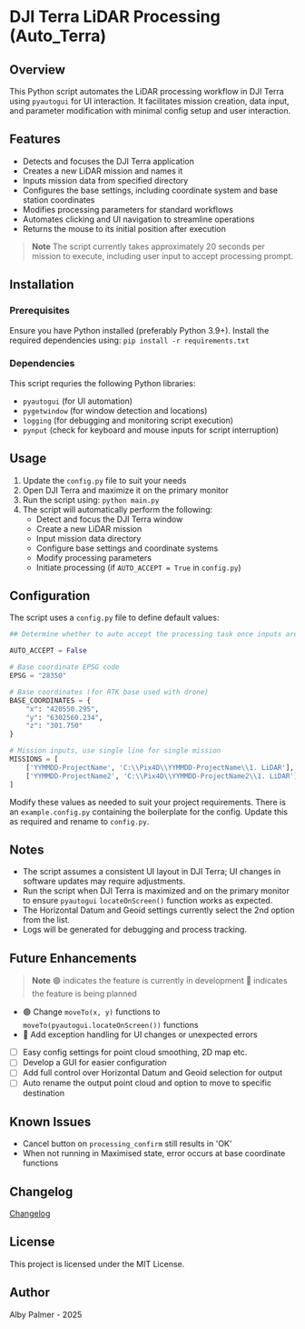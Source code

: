 # DJI Terra LiDAR Processing (Auto_Terra)

## Overview

This Python script automates the LiDAR processing workflow in DJI Terra using `pyautogui` for UI interaction. It facilitates mission creation, data input, and parameter modification with minimal config setup and user interaction.

## Features

- Detects and focuses the DJI Terra application
- Creates a new LiDAR mission and names it
- Inputs mission data from specified directory
- Configures the base settings, including coordinate system and base station coordinates
- Modifies processing parameters for standard workflows
- Automates clicking and UI navigation to streamline operations
- Returns the mouse to its initial position after execution

> **Note**
> The script currently takes approximately 20 seconds per mission to execute, including user input to accept processing prompt.

## Installation

### Prerequisites

Ensure you have Python installed (preferably Python 3.9+). Install the required dependencies using:
`pip install -r requirements.txt`

### Dependencies

This script requries the following Python libraries:

- `pyautogui` (for UI automation)
- `pygetwindow` (for window detection and locations)
- `logging` (for debugging and monitoring script execution)
- `pynput` (check for keyboard and mouse inputs for script interruption)

## Usage

1. Update the `config.py` file to suit your needs
2. Open DJI Terra and maximize it on the primary monitor
3. Run the script using:
    `python main.py`
4. The script will automatically perform the following:
    - Detect and focus the DJI Terra window
    - Create a new LiDAR mission
    - Input mission data directory
    - Configure base settings and coordinate systems
    - Modify processing parameters
    - Initiate processing (if `AUTO_ACCEPT = True` in `config.py`)

## Configuration

The script uses a `config.py` file to define default values:

``` python
## Determine whether to auto accept the processing task once inputs are complete

AUTO_ACCEPT = False

# Base coordinate EPSG code
EPSG = "28350"

# Base coordinates (for RTK base used with drone)
BASE_COORDINATES = {
    "x": "420550.295",
    "y": "6302560.234",
    "z": "301.750"
}

# Mission inputs, use single line for single mission
MISSIONS = [
    ['YYMMDD-ProjectName', 'C:\\Pix4D\\YYMMDD-ProjectName\\1. LiDAR'],
    ['YYMMDD-ProjectName2', 'C:\\Pix4D\\YYMMDD-ProjectName2\\1. LiDAR']
]
```

Modify these values as needed to suit your project requirements.
There is an `example.config.py` containing the boilerplate for the config. Update this as required and rename to `config.py`.

## Notes

- The script assumes a consistent UI layout in DJI Terra; UI changes in software updates may require adjustments.
- Run the script when DJI Terra is maximized and on the primary monitor to ensure `pyautogui` `locateOnScreen()` function works as expected.
- The Horizontal Datum and Geoid settings currently select the 2nd option from the list.
- Logs will be generated for debugging and process tracking.

## Future Enhancements

> **Note**
> 🟢 indicates the feature is currently in development
> 🔵 indicates the feature is being planned

- 🟢 Change `moveTo(x, y)` functions to `moveTo(pyautogui.locateOnScreen())` functions
- 🔵 Add exception handling for UI changes or unexpected errors
- [ ] Easy config settings for point cloud smoothing, 2D map etc.
- [ ] Develop a GUI for easier configuration
- [ ] Add full control over Horizontal Datum and Geoid selection for output
- [ ] Auto rename the output point cloud and option to move to specific destination

## Known Issues

- Cancel button on `processing_confirm` still results in 'OK'
- When not running in Maximised state, error occurs at base coordinate functions

## Changelog

[Changelog](CHANGELOG)

## License

This project is licensed under the MIT License.

## Author

Alby Palmer - 2025
